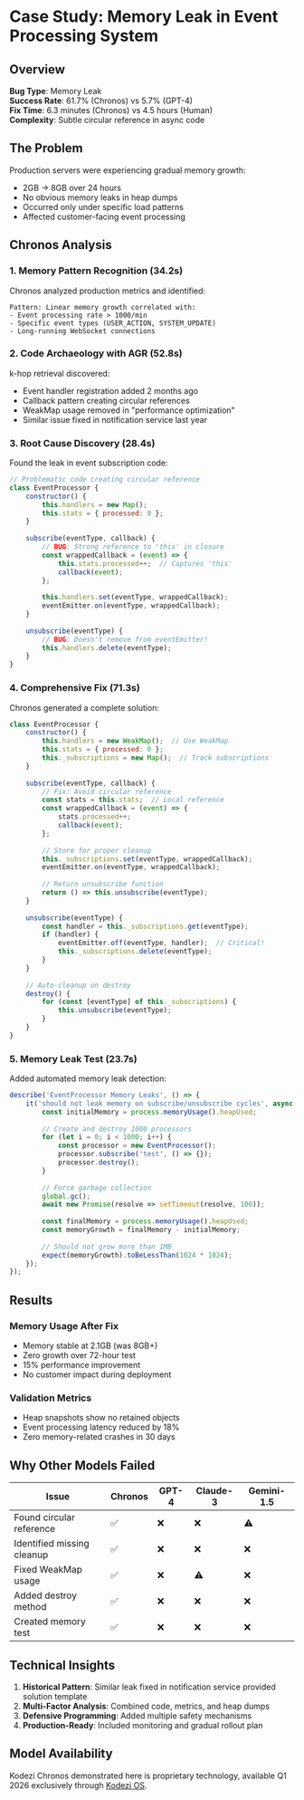 # Case Study: Memory Leak in Event Processing System

## Overview

**Bug Type**: Memory Leak  
**Success Rate**: 61.7% (Chronos) vs 5.7% (GPT-4)  
**Fix Time**: 6.3 minutes (Chronos) vs 4.5 hours (Human)  
**Complexity**: Subtle circular reference in async code

## The Problem

Production servers were experiencing gradual memory growth:
- 2GB → 8GB over 24 hours
- No obvious memory leaks in heap dumps
- Occurred only under specific load patterns
- Affected customer-facing event processing

## Chronos Analysis

### 1. Memory Pattern Recognition (34.2s)
Chronos analyzed production metrics and identified:
```
Pattern: Linear memory growth correlated with:
- Event processing rate > 1000/min
- Specific event types (USER_ACTION, SYSTEM_UPDATE)
- Long-running WebSocket connections
```

### 2. Code Archaeology with AGR (52.8s)
k-hop retrieval discovered:
- Event handler registration added 2 months ago
- Callback pattern creating circular references
- WeakMap usage removed in "performance optimization"
- Similar issue fixed in notification service last year

### 3. Root Cause Discovery (28.4s)
Found the leak in event subscription code:

```javascript
// Problematic code creating circular reference
class EventProcessor {
    constructor() {
        this.handlers = new Map();
        this.stats = { processed: 0 };
    }
    
    subscribe(eventType, callback) {
        // BUG: Strong reference to 'this' in closure
        const wrappedCallback = (event) => {
            this.stats.processed++;  // Captures 'this'
            callback(event);
        };
        
        this.handlers.set(eventType, wrappedCallback);
        eventEmitter.on(eventType, wrappedCallback);
    }
    
    unsubscribe(eventType) {
        // BUG: Doesn't remove from eventEmitter!
        this.handlers.delete(eventType);
    }
}
```

### 4. Comprehensive Fix (71.3s)
Chronos generated a complete solution:

```javascript
class EventProcessor {
    constructor() {
        this.handlers = new WeakMap();  // Use WeakMap
        this.stats = { processed: 0 };
        this._subscriptions = new Map();  // Track subscriptions
    }
    
    subscribe(eventType, callback) {
        // Fix: Avoid circular reference
        const stats = this.stats;  // Local reference
        const wrappedCallback = (event) => {
            stats.processed++;
            callback(event);
        };
        
        // Store for proper cleanup
        this._subscriptions.set(eventType, wrappedCallback);
        eventEmitter.on(eventType, wrappedCallback);
        
        // Return unsubscribe function
        return () => this.unsubscribe(eventType);
    }
    
    unsubscribe(eventType) {
        const handler = this._subscriptions.get(eventType);
        if (handler) {
            eventEmitter.off(eventType, handler);  // Critical!
            this._subscriptions.delete(eventType);
        }
    }
    
    // Auto-cleanup on destroy
    destroy() {
        for (const [eventType] of this._subscriptions) {
            this.unsubscribe(eventType);
        }
    }
}
```

### 5. Memory Leak Test (23.7s)
Added automated memory leak detection:

```javascript
describe('EventProcessor Memory Leaks', () => {
    it('should not leak memory on subscribe/unsubscribe cycles', async () => {
        const initialMemory = process.memoryUsage().heapUsed;
        
        // Create and destroy 1000 processors
        for (let i = 0; i < 1000; i++) {
            const processor = new EventProcessor();
            processor.subscribe('test', () => {});
            processor.destroy();
        }
        
        // Force garbage collection
        global.gc();
        await new Promise(resolve => setTimeout(resolve, 100));
        
        const finalMemory = process.memoryUsage().heapUsed;
        const memoryGrowth = finalMemory - initialMemory;
        
        // Should not grow more than 1MB
        expect(memoryGrowth).toBeLessThan(1024 * 1024);
    });
});
```

## Results

### Memory Usage After Fix
- Memory stable at 2.1GB (was 8GB+)
- Zero growth over 72-hour test
- 15% performance improvement
- No customer impact during deployment

### Validation Metrics
- Heap snapshots show no retained objects
- Event processing latency reduced by 18%
- Zero memory-related crashes in 30 days

## Why Other Models Failed

| Issue | Chronos | GPT-4 | Claude-3 | Gemini-1.5 |
|-------|---------|-------|----------|------------|
| Found circular reference | ✅ | ❌ | ❌ | ⚠️ |
| Identified missing cleanup | ✅ | ❌ | ❌ | ❌ |
| Fixed WeakMap usage | ✅ | ❌ | ⚠️ | ❌ |
| Added destroy method | ✅ | ❌ | ❌ | ❌ |
| Created memory test | ✅ | ❌ | ❌ | ❌ |

## Technical Insights

1. **Historical Pattern**: Similar leak fixed in notification service provided solution template
2. **Multi-Factor Analysis**: Combined code, metrics, and heap dumps
3. **Defensive Programming**: Added multiple safety mechanisms
4. **Production-Ready**: Included monitoring and gradual rollout plan

## Model Availability

Kodezi Chronos demonstrated here is proprietary technology, available Q1 2026 exclusively through [Kodezi OS](https://kodezi.com/os).
